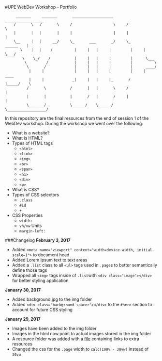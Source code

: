 #UPE WebDev Workshop - Portfolio

```
     _______     _______       ___________________       __________________
    /       \   /       \     /                   \     /                  \
    |       |   |       |     |                   |     |                  |
    \__     |   |     __/     \_       ___       _/     \_       ______    |
       \    |   |    /          |     |   |     |         |     |      \___/
        \    \_/    /           |     |   |     |         |      \___
         \         /            |     |   |     |         |          \
          \       /             |     |   |     |         |      ____/
           |     |              |     |   |     |         |     |      ____
           |     |             _|     |   |     |_       /      |_____/    \
          /       \           /       |   |       \     /                  |
          |       |           |       /   |       /     |                  |
          \_______/           \______/    \______/      \__________________/
```

In this repository are the final resources from the end of session 1 
of the WebDev workshop. During the workshop we went over the following:

- What is a website?
- What is HTML?
- Types of HTML tags
    - `<html>`
    - `<link>`
    - `<img>`
    - `<br>`
    - `<span>`
    - `<h1>`
    - `<div>`
    - `<p>`
- What is CSS?
- Types of CSS selectors
    - `.class`
    - `#id`
    - `+`
- CSS Properties
    - `width:`
    - `vh/vw` Units
    - `margin-left:`
    
###Changelog
**February 3, 2017**
- Added `<meta name="viewport" content="width=device-width, initial-scale=1">` to document head
- Added Lorem Ipsum text to text areas
- Added a `.list` class to all `<ul>` tags used in `.page`s to better semantically define those tags
- Wrapped all `<img>` tags inside of `.list`with `<div class="image"></div>` for better styling application

**January 30, 2017**
- Added background.jpg to the img folder
- Added `<div class="background spacer"></div>` to the `#hero` section to account for future CSS styling

**January 29, 2017**
- Images have been added to the img folder
- Images in the html now point to actual images stored in the
  img folder
- A resource folder was added with a [file](resources/places-to-learn-more.md) containing links to extra resources
- Changed the css for the `.page` width to `calc(100% - 30vw)` instead of `30vw`
